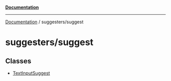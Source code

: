 [**Documentation**](https://raw.githubusercontent.com/Christian-Me/obsidian-front-matter-automate/main/doc/README.md)

***

[Documentation](https://raw.githubusercontent.com/Christian-Me/obsidian-front-matter-automate/main/doc/README.md) / suggesters/suggest

# suggesters/suggest

## Classes

- [TextInputSuggest](https://raw.githubusercontent.com/Christian-Me/obsidian-front-matter-automate/main/doc/suggesters/suggest/classes/TextInputSuggest.md)
